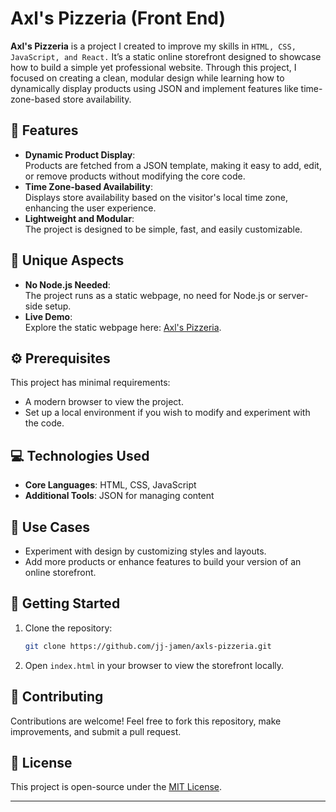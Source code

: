 # Axl's Pizzeria (Front End)

**Axl's Pizzeria** is a project I created to improve my skills in `HTML, CSS, JavaScript, and React.` It’s a static online storefront designed to showcase how to build a simple yet professional website. Through this project, I focused on creating a clean, modular design while learning how to dynamically display products using JSON and implement features like time-zone-based store availability.

## 🌟 Features

- **Dynamic Product Display**:  
  Products are fetched from a JSON template, making it easy to add, edit, or remove products without modifying the core code.
- **Time Zone-based Availability**:  
  Displays store availability based on the visitor's local time zone, enhancing the user experience.
- **Lightweight and Modular**:  
  The project is designed to be simple, fast, and easily customizable.

## 🚀 Unique Aspects

- **No Node.js Needed**:  
  The project runs as a static webpage, no need for Node.js or server-side setup.
- **Live Demo**:  
  Explore the static webpage here: [Axl's Pizzeria](https://jj-jamen.github.io/axls-pizzeria/).

## ⚙️ Prerequisites

This project has minimal requirements:

- A modern browser to view the project.
- Set up a local environment if you wish to modify and experiment with the code.

## 💻 Technologies Used

- **Core Languages**: HTML, CSS, JavaScript
- **Additional Tools**: JSON for managing content

## 🎯 Use Cases

- Experiment with design by customizing styles and layouts.
- Add more products or enhance features to build your version of an online storefront.

## 🔧 Getting Started

1. Clone the repository:
   ```bash
   git clone https://github.com/jj-jamen/axls-pizzeria.git
   ```
2. Open `index.html` in your browser to view the storefront locally.

## 🤝 Contributing

Contributions are welcome! Feel free to fork this repository, make improvements, and submit a pull request.

## 📜 License

This project is open-source under the [MIT License](LICENSE).

---
